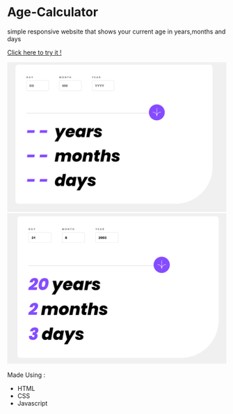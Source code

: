 # Age-Calculator
simple responsive website that shows your current age in years,months and days 

[Click here to try it !](https://mostafafouad0.github.io/Age-Calculator/)



![Demo](assets/images/demo.PNG)
![Demo](assets/images/Capture.PNG)

Made Using :
- HTML
- CSS
- Javascript

